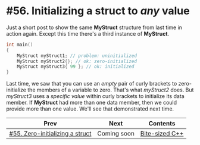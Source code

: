 # #56. Initializing a struct to *any* value

Just a short post to show the same **MyStruct** structure from last time in action again. Except this time there's a third instance of **MyStruct**.

```cpp
int main()
{
    MyStruct myStruct1; // problem: uninitialized
    MyStruct myStruct2{}; // ok: zero-initialized
    MyStruct myStruct3{ 99 }; // ok: initialized
}
```

Last time, we saw that you can use an *empty* pair of curly brackets to zero-initialize the members of a variable to zero. That's what *myStruct2* does. But *myStruct3* uses a *specific value* within curly brackets to initialize its data member. If **MyStruct** had more than one data member, then we could provide more than one value. We'll see that demonstrated next time.

|Prev|Next|Contents|
|-|-|-|
|[#55. Zero-initializing a struct](055.md)|Coming soon|[Bite-sized C++](../README.md)|
